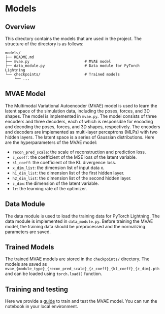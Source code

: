 # Models

## Overview

This directory contains the models that are used in the project. The structure of the directory is as follows:

```plaintext
models/
├── README.md
├── mvae.py                         # MVAE model
├── data_module.py                  # Data module for PyTorch Lightning
└── checkpoints/                    # Trained models
    └── ...
```

## MVAE Model

The Multimodal Variational Autoencoder (MVAE) model is used to learn the latent space of the simulation data, including the poses, forces, and 3D shapes. The model is implemented in `mvae.py`. The model consists of three encoders and three decoders, each of which is responsible for encoding and decoding the poses, forces, and 3D shapes, respectively. The encoders and decoders are implemented as multi-layer perceptrons (MLPs) with two hidden layers. The latent space is a series of Gaussian distributions. Here are the hyperparameters of the MVAE model:

- `recon_pred_scale`: the scale of reconstruction and prediction loss.
- `z_coeff`: the coefficient of the MSE loss of the latent variable.
- `kl_coeff`: the coefficient of the KL divergence loss.
- `x_dim_list`: the dimension list of input data x.
- `h1_dim_list`: the dimension list of the first hidden layer.
- `h2_dim_list`: the dimension list of the second hidden layer.
- `z_dim`: the dimension of the latent variable.
- `lr`: the learning rate of the optimizer.

## Data Module

The data module is used to load the training data for PyTorch Lightning. The data module is implemented in `data_module.py`. Before training the MVAE model, the training data should be preprocessed and the normalizing parameters are saved.

## Trained Models

The trained MVAE models are stored in the `checkpoints/` directory. The models are saved as `mvae_{module_type}_{recon_pred_scale}_{z_coeff}_{kl_coeff}_{z_dim}.pth` and can be loaded using `torch.load()` function.

## Training and testing

Here we provide a [guide](../guide.ipynb) to train and test the MVAE model. You can run the notebook in your local environment.
